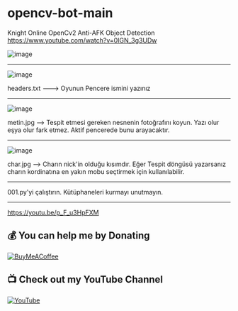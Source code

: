 # opencv-bot-main
Knight Online OpenCv2 Anti-AFK Object Detection
https://www.youtube.com/watch?v=0IGN_3g3UDw


![image](https://user-images.githubusercontent.com/36090819/205471288-ef6374ac-c0f1-4991-a9e2-3599f2a142eb.png)



_____________________________________________________________


![image](https://user-images.githubusercontent.com/36090819/205486747-c76ab2d9-b8e0-45af-948a-0414ccee241b.png)

headers.txt ---> Oyunun Pencere ismini yazınız

_____________________________________________________________


![image](https://user-images.githubusercontent.com/36090819/205486837-d61f318d-12af-44b2-83f6-c0874deeff50.png)

metin.jpg --> Tespit etmesi gereken nesnenin fotoğrafını koyun. Yazı olur eşya olur fark etmez. Aktif pencerede bunu arayacaktır.

_____________________________________________________________


![image](https://user-images.githubusercontent.com/36090819/205486888-78106a19-14a2-4042-8da1-79d018956c64.png)

char.jpg --> Charın nick'in olduğu kısımdır. Eğer Tespit döngüsü yazarsanız charın kordinatına en yakın mobu seçtirmek için kullanılabilir. 

_____________________________________________________________


001.py'yi çalıştırın. Kütüphaneleri kurmayı unutmayın.




_____________________________________________________________


https://youtu.be/p_F_u3HpFXM



## 💰 You can help me by Donating

[![BuyMeACoffee](https://img.shields.io/badge/Buy%20Me%20a%20Coffee-ffdd00?style=for-the-badge&logo=buy-me-a-coffee&logoColor=black)](https://buymeacoffee.com/handeveloper1)

## 📺 Check out my YouTube Channel

[![YouTube](https://img.shields.io/badge/YouTube-%23FF0000.svg?style=for-the-badge&logo=youtube&logoColor=white)](https://www.youtube.com/@handeveloper1)
